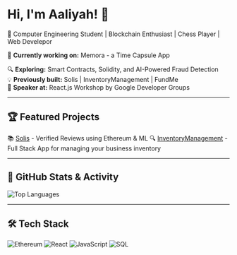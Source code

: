 # Hi, I'm Aaliyah! 👋  
🚀 Computer Engineering Student | Blockchain Enthusiast | Chess Player | Web Develepor  

 🌟 **Currently working on:** Memora - a Time Capsule App

🔍 **Exploring:** Smart Contracts, Solidity, and AI-Powered Fraud Detection  
💡 **Previously built:** Solis | InventoryManagement | FundMe  
🎤 **Speaker at:** React.js Workshop by Google Developer Groups 

---

## 🏆 Featured Projects  
📚 [Solis](https://github.com/AaliyahBatool/Solis) - Verified Reviews using Ethereum & ML 
🔍 [InventoryManagement](https://github.com/AaliyahBatool/InventoryManagement) - Full Stack App for managing your business inventory  

---

## 🚀 GitHub Stats & Activity  
![Top Languages](https://github-readme-stats.vercel.app/api/top-langs/?username=AaliyahBatool&layout=compact&theme=radical)   

---

## 🛠️ Tech Stack  
![Ethereum](https://img.shields.io/badge/Blockchain-Ethereum-%2393c) ![React](https://img.shields.io/badge/Frontend-React-%2361DAFB) ![JavaScript](https://img.shields.io/badge/JavaScript-%23F7DF1E) ![SQL](https://img.shields.io/badge/Database-SQL-%2300758F)  
